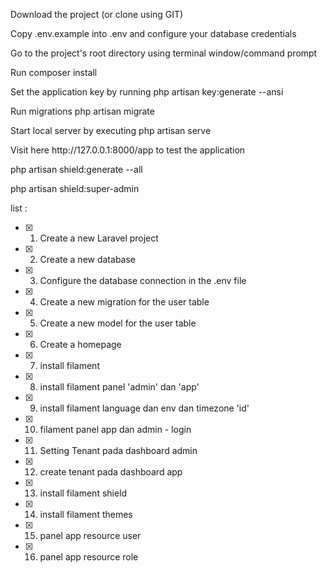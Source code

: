 <p>Download the project (or clone using GIT)</p>
<p>Copy .env.example into .env and configure your database credentials</p>
<p>Go to the project's root directory using terminal window/command prompt</p>
<p>Run composer install</p>
<p>Set the application key by running php artisan key:generate --ansi</p>
<p>Run migrations php artisan migrate</p>
<p>Start local server by executing php artisan serve</p>
<p>Visit here http://127.0.0.1:8000/app to test the application</p>
<p> php artisan shield:generate --all </p>
<p>  php artisan shield:super-admin </p>

list :
- [x] 1. Create a new Laravel project
- [x] 2. Create a new database
- [x] 3. Configure the database connection in the .env file
- [x] 4. Create a new migration for the user table
- [x] 5. Create a new model for the user table
- [x] 6. Create a homepage
- [x] 7. install filament
- [x] 8. install filament panel 'admin' dan 'app'
- [x] 9. install filament language dan env dan timezone 'id'
- [x] 10. filament panel app dan admin - login
- [x] 11. Setting Tenant pada dashboard admin
- [x] 12. create tenant pada dashboard app
- [x] 13. install filament shield
- [x] 14. install filament themes
- [x] 15. panel app resource user
- [x] 16. panel app resource role